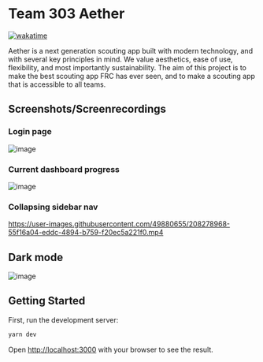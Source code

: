 # Team 303 Aether

 [![wakatime](https://wakatime.com/badge/github/Team303/aether.svg)](https://wakatime.com/badge/github/Team303/aether)

Aether is a next generation scouting app built with modern technology, and with several key principles in mind. We value aesthetics, ease of use, flexibility, and most importantly sustainability. The aim of this project is to make the best scouting app FRC has ever seen, and to make a scouting app that is accessible to all teams.

## Screenshots/Screenrecordings

### Login page

![image](https://user-images.githubusercontent.com/49880655/205197658-9824ad68-f2f1-467b-990d-ce55687ef34d.png)

### Current dashboard progress

![image](https://user-images.githubusercontent.com/49880655/208278925-8e399c68-7404-4d00-b5c9-74ae5957c4d0.png)

### Collapsing sidebar nav

https://user-images.githubusercontent.com/49880655/208278968-55f16a04-eddc-4894-b759-f20ec5a221f0.mp4

## Dark mode

![image](https://user-images.githubusercontent.com/49880655/208278992-4fc1f2ab-59b2-4fa7-bec8-727fb395d0ed.png)

## Getting Started

First, run the development server:

```bash
yarn dev
```

Open [http://localhost:3000](http://localhost:3000) with your browser to see the result.
